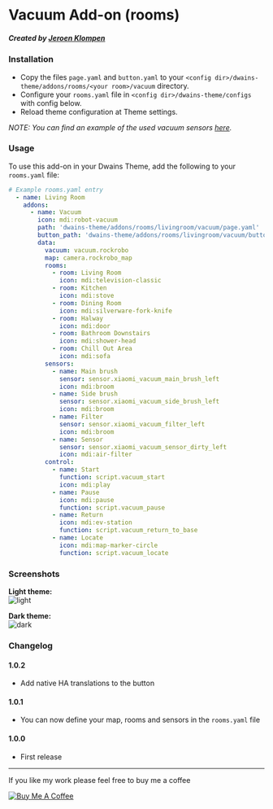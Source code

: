 # Vacuum Add-on (rooms)
##### Created by [Jeroen Klompen](https://github.com/klumpke/)


### Installation
- Copy the files `page.yaml` and `button.yaml` to your `<config dir>/dwains-theme/addons/rooms/<your room>/vacuum` directory.
- Configure your `rooms.yaml` file in `<config dir>/dwains-theme/configs` with config below.
- Reload theme configuration at Theme settings.

*NOTE: You can find an example of the used vacuum sensors [here](https://github.com/dwainscheeren/dwains-theme-addons/blob/master/rooms/vacuum/.github/examples/sensors.yaml).*


### Usage
To use this add-on in your Dwains Theme, add the following to your `rooms.yaml` file:
```yaml
# Example rooms.yaml entry
  - name: Living Room
    addons:
      - name: Vacuum
        icon: mdi:robot-vacuum
        path: 'dwains-theme/addons/rooms/livingroom/vacuum/page.yaml'
        button_path: 'dwains-theme/addons/rooms/livingroom/vacuum/button.yaml'
        data:
          vacuum: vacuum.rockrobo
          map: camera.rockrobo_map
          rooms:
            - room: Living Room
              icon: mdi:television-classic
            - room: Kitchen
              icon: mdi:stove
            - room: Dining Room
              icon: mdi:silverware-fork-knife
            - room: Halway
              icon: mdi:door
            - room: Bathroom Downstairs
              icon: mdi:shower-head
            - room: Chill Out Area
              icon: mdi:sofa
          sensors:
            - name: Main brush
              sensor: sensor.xiaomi_vacuum_main_brush_left
              icon: mdi:broom
            - name: Side brush
              sensor: sensor.xiaomi_vacuum_side_brush_left
              icon: mdi:broom
            - name: Filter
              sensor: sensor.xiaomi_vacuum_filter_left
              icon: mdi:broom
            - name: Sensor
              sensor: sensor.xiaomi_vacuum_sensor_dirty_left
              icon: mdi:air-filter
          control:
            - name: Start
              function: script.vacuum_start
              icon: mdi:play
            - name: Pause
              icon: mdi:pause
              function: script.vacuum_pause
            - name: Return
              icon: mdi:ev-station
              function: script.vacuum_return_to_base
            - name: Locate
              icon: mdi:map-marker-circle
              function: script.vacuum_locate
```

### Screenshots
**Light theme:**<br>
![light](https://github.com/Klumpke/dwains-theme-addons/blob/master/rooms/vacuum/.github/screenshots/light.png "Light")

**Dark theme:**<br>
![dark](https://github.com/Klumpke/dwains-theme-addons/blob/master/rooms/vacuum/.github/screenshots/dark.png "Dark")


### Changelog
#### 1.0.2
- Add native HA translations to the button
#### 1.0.1
- You can now define your map, rooms and sensors in the `rooms.yaml` file
#### 1.0.0
- First release

---

If you like my work please feel free to buy me a coffee

<a href="https://www.buymeacoffee.com/klumpke" target="_blank"><img src="https://www.buymeacoffee.com/assets/img/custom_images/white_img.png" alt="Buy Me A Coffee"></a>
